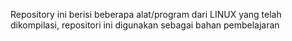 Repository ini berisi beberapa alat/program dari LINUX yang telah dikompilasi, repositori ini digunakan sebagai bahan pembelajaran
